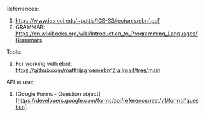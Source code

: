 Referrences:
1. https://www.ics.uci.edu/~pattis/ICS-33/lectures/ebnf.pdf
2. GRAMMAR: https://en.wikibooks.org/wiki/Introduction_to_Programming_Languages/Grammars

Tools:
1. For working with ebnf:
https://github.com/matthijsgroen/ebnf2railroad/tree/main

API to use:
1. [Google Forms - Question object][https://developers.google.com/forms/api/reference/rest/v1/forms#question]
